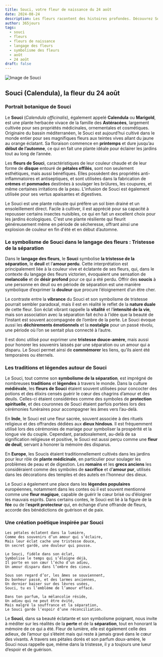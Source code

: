 ```yaml
---
title: Souci, votre fleur de naissance du 24 août
date: 2024-08-24
description: Les fleurs racontent des histoires profondes. Découvrez Souci, votre fleur de naissance du 24 août, ses symboles et récits fascinants. Plongez dans sa signification et son langage unique dans l'art floral.
author: 365jours
tags:
  - souci
  - fleurs
  - fleurs de naissance
  - langage des fleurs
  - symbolisme des fleurs
  - août
  - 24 août
draft: false
---
```


![Image de Souci](https://cdn.pixabay.com/photo/2018/07/10/11/11/marigold-3528402_640.jpg#center)


## Souci (Calendula), la fleur du 24 août

### Portrait botanique de Souci

Le **Souci** (_Calendula officinalis_), également appelé **Calendula** ou **Marigold**, est une plante herbacée vivace de la famille des **Astéracées**, largement cultivée pour ses propriétés médicinales, ornementales et cosmétiques. Originaire du bassin méditerranéen, le Souci est aujourd’hui cultivé dans le monde entier pour ses magnifiques fleurs aux teintes vives allant du jaune au orange éclatant. Sa floraison commence en **printemps** et dure jusqu’au **début de l’automne**, ce qui en fait une plante idéale pour éclairer les jardins tout au long de l’année.

Les **fleurs de Souci**, caractéristiques de leur couleur chaude et de leur forme de **disque** entouré de **pétales effilés**, sont non seulement esthétiques, mais aussi bénéfiques. Elles possèdent des propriétés anti-inflammatoires et antiseptiques, et sont utilisées dans la fabrication de **crèmes** et **pommades** destinées à soulager les brûlures, les coupures, et même certaines irritations de la peau. L'infusion de Souci est également utilisée pour ses vertus apaisantes et digestives.

Le Souci est une plante robuste qui préfère un sol bien drainé et un ensoleillement direct. Facile à cultiver, il est apprécié pour sa capacité à repousser certains insectes nuisibles, ce qui en fait un excellent choix pour les jardins écologiques. C'est une plante résiliente qui fleurit généreusement même en période de sécheresse, offrant ainsi une explosion de couleur en fin d'été et en début d’automne.

### Le symbolisme de Souci dans le langage des fleurs : Tristesse de la séparation

Dans le **langage des fleurs**, le **Souci** symbolise **la tristesse de la séparation**, le **deuil** et l’**amour perdu**. Cette interprétation est principalement liée à la couleur vive et éclatante de ses fleurs, qui, dans le contexte du langage des fleurs victorien, évoquaient une sensation de **melancolie** et de **désir profond** pour ce qui a été perdu. Offrir des **soucis** à une personne en deuil ou en période de séparation est une manière symbolique d’exprimer la **douleur** que procure l’éloignement d’un être cher.

Le contraste entre la **vibrance** du Souci et son symbolisme de tristesse pourrait sembler paradoxal, mais il est en réalité le reflet de la **nature duale** de cette fleur. Son éclat vibrant rappelle la **vitalité** et l’**intensité de la vie**, mais son association avec la séparation fait écho à l’idée que la beauté de l’instant est souvent accompagnée de l’ombre de la perte. Le Souci évoque aussi les **déchirements émotionnels** et la **nostalgie** pour un passé révolu, une période où l’on se sentait plus connecté à l’autre.

Il est donc utilisé pour exprimer une **tristesse douce-amère**, mais aussi pour honorer les souvenirs laissés par une séparation ou un amour qui a disparu. Le Souci permet ainsi de **commémorer** les liens, qu’ils aient été temporaires ou éternels.

### Les traditions et légendes autour de Souci

Le Souci, tout comme son **symbolisme de la séparation**, est imprégné de nombreuses **traditions** et **légendes** à travers le monde. Dans la culture **médiévale**, les **fleurs de Souci** étaient souvent utilisées pour concocter des potions et des élixirs censés guérir le cœur des chagrins d’amour et des deuils. Celles-ci étaient considérées comme des symboles de **protection spirituelle**, et des couronnes de Souci étaient parfois portées lors des cérémonies funéraires pour accompagner les âmes vers l’au-delà.

En **Inde**, le Souci est une fleur sacrée, souvent associée à des rituels religieux et des offrandes dédiées aux **dieux hindous**. Il est fréquemment utilisé lors des cérémonies de mariage pour symboliser la prospérité et la longue vie du couple. Cependant, paradoxalement, au-delà de sa signification religieuse et positive, le Souci est aussi perçu comme une **fleur de deuil**, servant à honorer la mémoire des disparus.

En **Europe**, les Soucis étaient traditionnellement cultivés dans les jardins pour leur rôle de **plante médicinale**, en particulier pour soulager les problèmes de peau et de digestion. Les **romains** et les **grecs anciens** les considéraient comme des symboles de **sacrifice** et d’**amour pur**, utilisés dans les décorations des temples et des autels en l’honneur des dieux.

Le Souci a également une place dans les **légendes populaires** européennes, notamment dans les contes où il est souvent mentionné comme une **fleur magique**, capable de guérir le cœur brisé ou d’éloigner les mauvais esprits. Dans certains contes, le Souci est lié à la figure de la **fée** ou de l’**esprit protecteur** qui, en échange d’une offrande de fleurs, accorde des bénédictions de guérison et de paix.

### Une création poétique inspirée par Souci

```
Les pétales éclatent dans la lumière,
Comme des souvenirs d’un amour qui s’éclaire,
Mais leur éclat cache une tristesse douce,
Un secret gardé, une douleur qui pousse.

Le Souci, fidèle dans son éclat,
Symbolise le temps qui s’éloigne déjà,
Il porte en son cœur l’écho d’un adieu,
Un amour disparu dans l’ombre des cieux.

Sous son regard d’or, les âmes se souviennent,
Du bonheur passé, et des larmes anciennes,
Un dernier baiser sur des lèvres usées,
Souci, tu es l’emblème de l’amour effacé.

Dans ton parfum, la mélancolie réside,
Un adieu qui ne peut être évité,
Mais malgré la souffrance et la séparation,
Le Souci garde l’espoir d’une réconciliation.
```

Le **Souci**, dans sa beauté éclatante et son symbolisme poignant, nous invite à méditer sur les réalités de la **perte** et de la **séparation**, tout en honorant la mémoire de ce qui a été. Fleur de lumière, elle est également celle des adieux, de l’amour qui s’éteint mais qui reste à jamais gravé dans le cœur des vivants. À travers ses pétales dorés et son parfum doux-amère, le Souci nous rappelle que, même dans la tristesse, il y a toujours une lueur d’espoir et de guérison.
